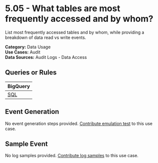 # 5.05 - What tables are most frequently accessed and by whom?
List most frequently accessed tables and by whom, while providing a breakdown of data read vs write events.


**Category:** Data Usage
</br>
**Use Cases:** Audit
</br>
**Data Sources:** Audit Logs - Data Access
</br>

## Queries or Rules
BigQuery |
--- |
[SQL](../../sql/5_05_tables_most_frequently_accessed.sql) |

## Event Generation
No event generation steps provided. [Contribute emulation test](../../CONTRIBUTING.md) to this use case.

## Sample Event
No log samples provided. [Contribute log samples](../../CONTRIBUTING.md) to this use case.

